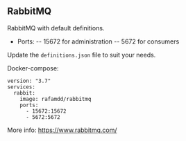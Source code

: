 ## RabbitMQ

RabbitMQ with default definitions.

- Ports:
-- 15672 for administration
-- 5672 for consumers

Update the `definitions.json` file to suit your needs.

Docker-compose:
```
version: "3.7"
services:
  rabbit:
    image: rafamdd/rabbitmq
    ports:
      - 15672:15672
      - 5672:5672
```

More info: https://www.rabbitmq.com/